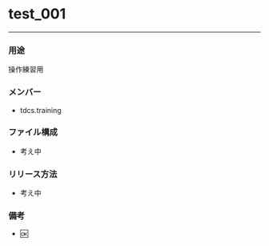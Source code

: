 # test_001
---

### 用途
操作練習用

### メンバー
* tdcs.training

### ファイル構成
* 考え中

### リリース方法
* 考え中

### 備考
* :ok:
